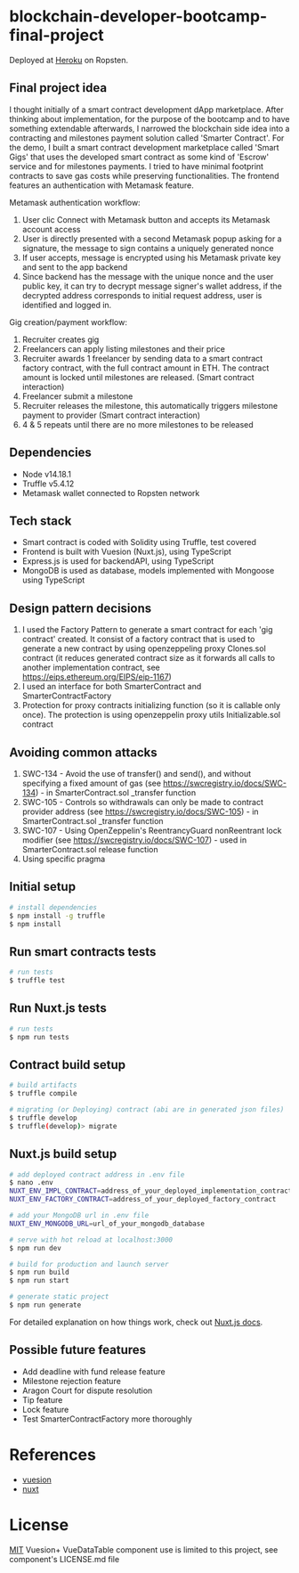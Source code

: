 # blockchain-developer-bootcamp-final-project

Deployed at [Heroku](https://flamboyant-booth-468ae4.netlify.app/) on Ropsten.

## Final project idea

I thought initially of a smart contract development dApp marketplace. After thinking about implementation, for the purpose of the bootcamp and to have something extendable afterwards, I narrowed the blockchain side idea into a contracting and milestones payment solution called 'Smarter Contract'. For the demo, I built a smart contract development marketplace called 'Smart Gigs' that uses the developed smart contract as some kind of 'Escrow' service and for milestones payments. I tried to have minimal footprint contracts to save gas costs while preserving functionalities. The frontend features an authentication with Metamask feature.

Metamask authentication workflow:

1. User clic Connect with Metamask button and accepts its Metamask account access
2. User is directly presented with a second Metamask popup asking for a signature, the message to sign contains a uniquely generated nonce
3. If user accepts, message is encrypted using his Metamask private key and sent to the app backend
4. Since backend has the message with the unique nonce and the user public key, it can try to decrypt message signer's wallet address, if the decrypted address corresponds to initial request address, user is identified and logged in.

Gig creation/payment workflow:

1. Recruiter creates gig
2. Freelancers can apply listing milestones and their price
3. Recruiter awards 1 freelancer by sending data to a smart contract factory contract, with the full contract amount in ETH. The contract amount is locked until milestones are released. (Smart contract interaction)
4. Freelancer submit a milestone
5. Recruiter releases the milestone, this automatically triggers milestone payment to provider (Smart contract interaction)
6. 4 & 5 repeats until there are no more milestones to be released

## Dependencies

- Node v14.18.1
- Truffle v5.4.12
- Metamask wallet connected to Ropsten network

## Tech stack

- Smart contract is coded with Solidity using Truffle, test covered
- Frontend is built with Vuesion (Nuxt.js), using TypeScript
- Express.js is used for backendAPI, using TypeScript
- MongoDB is used as database, models implemented with Mongoose using TypeScript

## Design pattern decisions

1. I used the Factory Pattern to generate a smart contract for each 'gig contract' created. It consist of a factory contract that is used to generate a new contract by using openzeppeling proxy Clones.sol contract (it reduces generated contract size as it forwards all calls to another implementation contract, see https://eips.ethereum.org/EIPS/eip-1167)
2. I used an interface for both SmarterContract and SmarterContractFactory
3. Protection for proxy contracts initializing function (so it is callable only once). The protection is using openzeppelin proxy utils Initializable.sol contract

## Avoiding common attacks

1. SWC-134 - Avoid the use of transfer() and send(), and without specifying a fixed amount of gas (see https://swcregistry.io/docs/SWC-134) - in SmarterContract.sol \_transfer function
2. SWC-105 - Controls so withdrawals can only be made to contract provider address (see https://swcregistry.io/docs/SWC-105) - in SmarterContract.sol \_transfer function
3. SWC-107 - Using OpenZeppelin's ReentrancyGuard nonReentrant lock modifier (see https://swcregistry.io/docs/SWC-107) - used in SmarterContract.sol release function
4. Using specific pragma

## Initial setup

```bash
# install dependencies
$ npm install -g truffle
$ npm install
```

## Run smart contracts tests

```bash
# run tests
$ truffle test
```

## Run Nuxt.js tests

```bash
# run tests
$ npm run tests
```

## Contract build setup

```bash
# build artifacts
$ truffle compile

# migrating (or Deploying) contract (abi are in generated json files)
$ truffle develop
$ truffle(develop)> migrate
```

## Nuxt.js build setup

```bash
# add deployed contract address in .env file
$ nano .env
NUXT_ENV_IMPL_CONTRACT=address_of_your_deployed_implementation_contract
NUXT_ENV_FACTORY_CONTRACT=address_of_your_deployed_factory_contract

# add your MongoDB url in .env file
NUXT_ENV_MONGODB_URL=url_of_your_mongodb_database

# serve with hot reload at localhost:3000
$ npm run dev

# build for production and launch server
$ npm run build
$ npm run start

# generate static project
$ npm run generate
```

For detailed explanation on how things work, check out [Nuxt.js docs](https://nuxtjs.org).

## Possible future features

- Add deadline with fund release feature
- Milestone rejection feature
- Aragon Court for dispute resolution
- Tip feature
- Lock feature
- Test SmarterContractFactory more thoroughly

# References

- [vuesion](https://vuesion.herokuapp.com/)
- [nuxt](https://nuxtjs.org/)

# License

[MIT](http://opensource.org/licenses/MIT)
Vuesion+ VueDataTable component use is limited to this project, see component's LICENSE.md file
